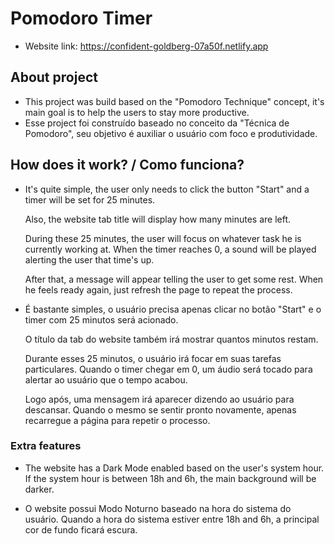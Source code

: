 # Pomodoro Timer

 - Website link: https://confident-goldberg-07a50f.netlify.app

## About project

- This project was build based on the "Pomodoro Technique" concept, it's main goal is to help the users to stay more productive.
- Esse project foi construído baseado no conceito da "Técnica de Pomodoro", seu objetivo é auxiliar o usuário com foco e produtividade.

## How does it work? / Como funciona?

- It's quite simple, the user only needs to click the button "Start" and a timer will be set for 25 minutes. 

  Also, the website tab title will display how many minutes are left.

  During these 25 minutes, the user will focus on whatever task he is currently working at. When the timer reaches 0, a sound will be played alerting the user that   time's up.

  After that, a message will appear telling the user to get some rest. When he feels ready again, just refresh the page to repeat the process.

- É bastante simples, o usuário precisa apenas clicar no botão "Start" e o timer com 25 minutos será acionado.

  O título da tab do website também irá mostrar quantos minutos restam.

  Durante esses 25 minutos, o usuário irá focar em suas tarefas particulares. Quando o timer chegar em 0, um áudio será tocado para alertar ao usuário que o tempo     acabou. 

  Logo após, uma mensagem irá aparecer dizendo ao usuário para descansar. Quando o mesmo se sentir pronto novamente, apenas recarregue a página para repetir o         processo.

### Extra features

- The website has a Dark Mode enabled based on the user's system hour. If the system hour is between 18h and 6h, the main background will be darker.

- O website possui Modo Noturno baseado na hora do sistema do usuário. Quando a hora do sistema estiver entre 18h and 6h, a principal cor de fundo ficará escura.
